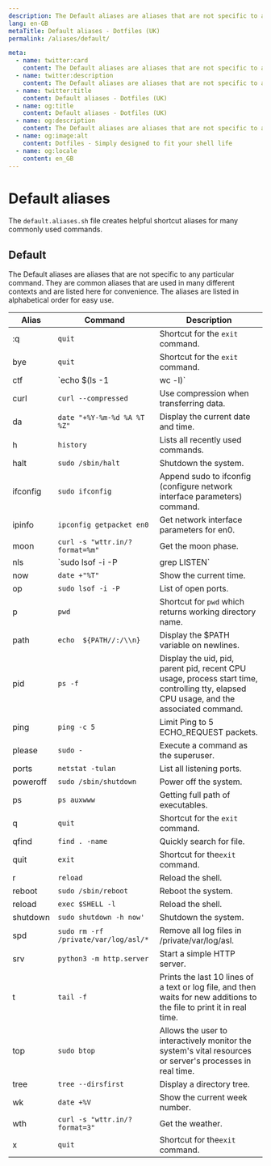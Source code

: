 ```yaml
---
description: The Default aliases are aliases that are not specific to any particular command. They are common aliases that are used in many different contexts and are listed here for convenience.
lang: en-GB
metaTitle: Default aliases - Dotfiles (UK)
permalink: /aliases/default/

meta:
  - name: twitter:card
    content: The Default aliases are aliases that are not specific to any particular command. They are common aliases that are used in many different contexts and are listed here for convenience.
  - name: twitter:description
    content: The Default aliases are aliases that are not specific to any particular command. They are common aliases that are used in many different contexts and are listed here for convenience.
  - name: twitter:title
    content: Default aliases - Dotfiles (UK)
  - name: og:title
    content: Default aliases - Dotfiles (UK)
  - name: og:description
    content: The Default aliases are aliases that are not specific to any particular command. They are common aliases that are used in many different contexts and are listed here for convenience.
  - name: og:image:alt
    content: Dotfiles - Simply designed to fit your shell life
  - name: og:locale
    content: en_GB
---
```


# Default aliases

The `default.aliases.sh` file creates helpful shortcut aliases for many commonly
used commands.

## Default

The Default aliases are aliases that are not specific to any particular command.
They are common aliases that are used in many different contexts and are listed
here for convenience. The aliases are listed in alphabetical order for easy use.

| Alias | Command | Description |
| ----- | ----- | ----- |
| :q    | `quit` | Shortcut for the `exit` command. |
| bye   | `quit` | Shortcut for the `exit` command. |
| ctf   | `echo $(ls -1 | wc -l)` | Count the number of files in the current directory. |
| curl  | `curl --compressed` | Use compression when transferring data. |
| da    | `date "+%Y-%m-%d %A %T %Z"` | Display the current date and time. |
| h     | `history` | Lists all recently used commands. |
| halt  | `sudo /sbin/halt` | Shutdown the system. |
| ifconfig | `sudo ifconfig` | Append sudo to ifconfig (configure network interface parameters) command. |
| ipinfo | `ipconfig getpacket en0` | Get network interface parameters for en0. |
| moon  | `curl -s "wttr.in/?format=%m"` | Get the moon phase. |
| nls   | `sudo lsof -i -P | grep LISTEN` | how only active network listeners. |
| now   | `date +"%T"` | Show the current time. |
| op    | `sudo lsof -i -P` | List of open ports. |
| p     | `pwd` | Shortcut for `pwd` which returns working directory name. |
| path  | `echo  ${PATH//:/\\n}` | Display the $PATH variable on newlines. |
| pid   | `ps -f` | Display the uid, pid, parent pid, recent CPU usage, process start time, controlling tty, elapsed CPU usage, and the associated command. |
| ping  | `ping -c 5` | Limit Ping to 5 ECHO_REQUEST packets. |
| please | `sudo -` | Execute a command as the superuser. |
| ports | `netstat -tulan` | List all listening ports. |
| poweroff | `sudo /sbin/shutdown` | Power off the system. |
| ps | `ps auxwww` | Getting full path of executables. |
| q | `quit` | Shortcut for the `exit` command. |
| qfind | `find . -name` | Quickly search for file. |
| quit | `exit` | Shortcut for the`exit` command. |
| r | `reload` | Reload the shell. |
| reboot | `sudo /sbin/reboot` | Reboot the system. |
| reload | `exec $SHELL -l` | Reload the shell. |
| shutdown | `sudo shutdown -h now'` | Shutdown the system. |
| spd | `sudo rm -rf /private/var/log/asl/*` | Remove all log files in /private/var/log/asl. |
| srv | `python3 -m http.server` | Start a simple HTTP server. |
| t | `tail -f` | Prints the last 10 lines of a text or log file, and then waits for new additions to the file to print it in real time. |
| top | `sudo btop` | Allows the user to interactively monitor the system's vital resources or server's processes in real time. |
| tree | `tree --dirsfirst` | Display a directory tree. |
| wk | `date +%V` | Show the current week number. |
| wth | `curl -s "wttr.in/?format=3"` | Get the weather. |
| x | `quit` | Shortcut for the`exit` command. |
